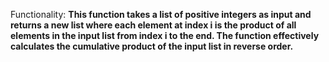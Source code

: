 Functionality: **This function takes a list of positive integers as input and returns a new list where each element at index i is the product of all elements in the input list from index i to the end. The function effectively calculates the cumulative product of the input list in reverse order.**